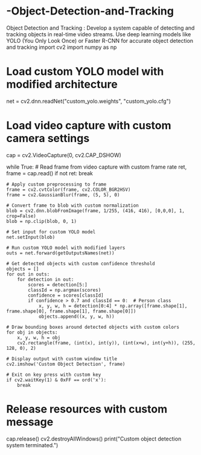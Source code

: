 # -Object-Detection-and-Tracking
  Object Detection and Tracking : Develop a system capable of detecting and  tracking objects in real-time video streams. Use  deep learning models like YOLO (You Only Look  Once) or Faster R-CNN for accurate object  detection and tracking
import cv2
import numpy as np

# Load custom YOLO model with modified architecture
net = cv2.dnn.readNet("custom_yolo.weights", "custom_yolo.cfg")

# Load video capture with custom camera settings
cap = cv2.VideoCapture(0, cv2.CAP_DSHOW)

while True:
    # Read frame from video capture with custom frame rate
    ret, frame = cap.read()
    if not ret:
        break
    
    # Apply custom preprocessing to frame
    frame = cv2.cvtColor(frame, cv2.COLOR_BGR2HSV)
    frame = cv2.GaussianBlur(frame, (5, 5), 0)
    
    # Convert frame to blob with custom normalization
    blob = cv2.dnn.blobFromImage(frame, 1/255, (416, 416), [0,0,0], 1, crop=False)
    blob = np.clip(blob, 0, 1)
    
    # Set input for custom YOLO model
    net.setInput(blob)
    
    # Run custom YOLO model with modified layers
    outs = net.forward(getOutputsNames(net))
    
    # Get detected objects with custom confidence threshold
    objects = []
    for out in outs:
        for detection in out:
            scores = detection[5:]
            classId = np.argmax(scores)
            confidence = scores[classId]
            if confidence > 0.7 and classId == 0:  # Person class
                x, y, w, h = detection[0:4] * np.array([frame.shape[1], frame.shape[0], frame.shape[1], frame.shape[0]])
                objects.append((x, y, w, h))
    
    # Draw bounding boxes around detected objects with custom colors
    for obj in objects:
        x, y, w, h = obj
        cv2.rectangle(frame, (int(x), int(y)), (int(x+w), int(y+h)), (255, 128, 0), 2)
    
    # Display output with custom window title
    cv2.imshow('Custom Object Detection', frame)
    
    # Exit on key press with custom key
    if cv2.waitKey(1) & 0xFF == ord('x'):
        break

# Release resources with custom message
cap.release()
cv2.destroyAllWindows()
print("Custom object detection system terminated.")



